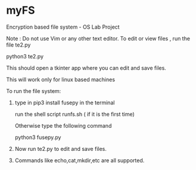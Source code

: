 # myFS
Encryption based file system - OS Lab Project

Note : Do not use Vim or any other text editor.
To edit or view files , run the file te2.py

python3 te2.py

This should open a tkinter app where you can edit and save files.

This will work only for linux based machines

To run the file system:

1) type in pip3 install fusepy in the terminal
   
   run the shell script runfs.sh ( if it is the first time)
   
   Otherwise type the following command
   
   python3 fusepy.py <Your-root> <Your-mountpoint>

2) Now run te2.py to edit and save files.

3) Commands like echo,cat,mkdir,etc are all supported.

